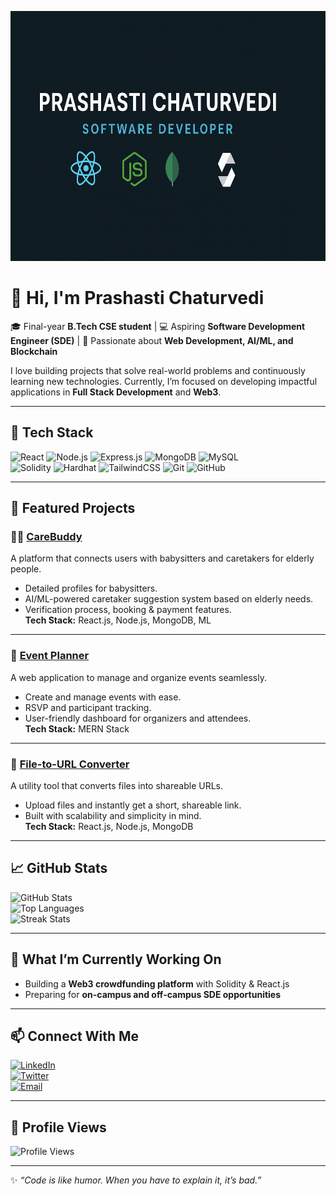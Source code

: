 <!-- Header Banner -->
<p align="center">
  <img src="image1.png" alt="Prashasti Chaturvedi | Software Developer" height = "400 px" width = "750px" />
</p>


# 👋 Hi, I'm Prashasti Chaturvedi  

🎓 Final-year **B.Tech CSE student** | 💻 Aspiring **Software Development Engineer (SDE)** | 🚀 Passionate about **Web Development, AI/ML, and Blockchain**  

I love building projects that solve real-world problems and continuously learning new technologies. Currently, I’m focused on developing impactful applications in **Full Stack Development** and **Web3**.  

---

## 🔧 Tech Stack  

![React](https://img.shields.io/badge/React-20232A?style=for-the-badge&logo=react&logoColor=61DAFB)
![Node.js](https://img.shields.io/badge/Node.js-339933?style=for-the-badge&logo=nodedotjs&logoColor=white)
![Express.js](https://img.shields.io/badge/Express.js-000000?style=for-the-badge&logo=express&logoColor=white)
![MongoDB](https://img.shields.io/badge/MongoDB-4EA94B?style=for-the-badge&logo=mongodb&logoColor=white)
![MySQL](https://img.shields.io/badge/MySQL-005C84?style=for-the-badge&logo=mysql&logoColor=white)  
![Solidity](https://img.shields.io/badge/Solidity-363636?style=for-the-badge&logo=solidity&logoColor=white)
![Hardhat](https://img.shields.io/badge/Hardhat-FCC72B?style=for-the-badge&logo=hardhat&logoColor=black)
![TailwindCSS](https://img.shields.io/badge/TailwindCSS-38B2AC?style=for-the-badge&logo=tailwind-css&logoColor=white)
![Git](https://img.shields.io/badge/Git-F05032?style=for-the-badge&logo=git&logoColor=white)
![GitHub](https://img.shields.io/badge/GitHub-181717?style=for-the-badge&logo=github&logoColor=white)

---

## 🚀 Featured Projects  

### 🧑‍⚕️ [CareBuddy](#)  
A platform that connects users with babysitters and caretakers for elderly people.  
- Detailed profiles for babysitters.  
- AI/ML-powered caretaker suggestion system based on elderly needs.  
- Verification process, booking & payment features.  
**Tech Stack:** React.js, Node.js, MongoDB, ML  

---

### 🎉 [Event Planner](#)  
A web application to manage and organize events seamlessly.  
- Create and manage events with ease.  
- RSVP and participant tracking.  
- User-friendly dashboard for organizers and attendees.  
**Tech Stack:** MERN Stack  

---

### 📂 [File-to-URL Converter](#)  
A utility tool that converts files into shareable URLs.  
- Upload files and instantly get a short, shareable link.  
- Built with scalability and simplicity in mind.  
**Tech Stack:** React.js, Node.js, MongoDB  

---

## 📈 GitHub Stats  

![GitHub Stats](https://github-readme-stats.vercel.app/api?username=Prashasti0807&show_icons=true&theme=radical)  
![Top Languages](https://github-readme-stats.vercel.app/api/top-langs/?username=Prashasti0807&layout=compact&theme=radical)  
![Streak Stats](https://github-readme-streak-stats.herokuapp.com/?user=Prashasti0807&theme=radical)  

---

## 🌱 What I’m Currently Working On  
- Building a **Web3 crowdfunding platform** with Solidity & React.js  
- Preparing for **on-campus and off-campus SDE opportunities**  

---

## 📫 Connect With Me  

[![LinkedIn](https://img.shields.io/badge/LinkedIn-0A66C2?style=for-the-badge&logo=linkedin&logoColor=white)](#)  
[![Twitter](https://img.shields.io/badge/Twitter-1DA1F2?style=for-the-badge&logo=twitter&logoColor=white)](#)  
[![Email](https://img.shields.io/badge/Email-D14836?style=for-the-badge&logo=gmail&logoColor=white)](mailto:your.email@example.com)  

---

## 👀 Profile Views  

![Profile Views](https://komarev.com/ghpvc/?username=Prashasti0807&color=blue&style=flat-square)  

---

✨ *“Code is like humor. When you have to explain it, it’s bad.”*  
